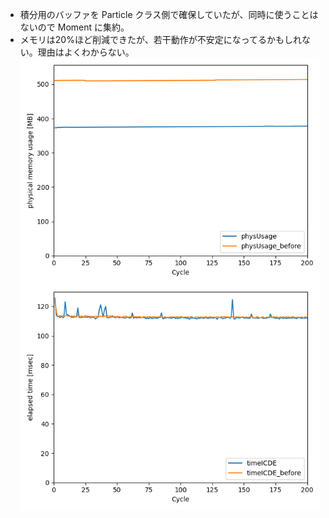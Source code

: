 - 積分用のバッファを Particle クラス側で確保していたが、同時に使うことはないので Moment に集約。
- メモリは20%ほど削減できたが、若干動作が不安定になってるかもしれない。理由はよくわからない。
![physMem](https://github.com/tnaoki0630/gample/blob/master/result/memoryOptimize/physMem.png)
![timeICDE](https://github.com/tnaoki0630/gample/blob/master/result/memoryOptimize/timeICDE.png)